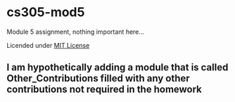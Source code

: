# cs305-mod5
Module 5 assignment, nothing important here...

Licended under [MIT License](LICENCE)

## I am hypothetically adding a module that is called Other_Contributions filled with any other contributions not required in the homework
